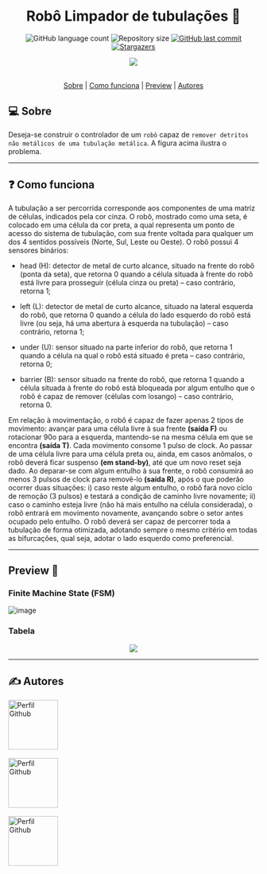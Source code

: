 <h1 align="center">
  Robô Limpador de tubulações 🤖
</h1>

<p align="center">
  <img alt="GitHub language count" src="https://img.shields.io/github/languages/count/puacorreia/Robo_tubulacao">

  <img alt="Repository size" src="https://img.shields.io/github/repo-size/puacorreia/Robo_tubulacao">
  
  <a href="https://github.com/puacorreia/Robo_tubulacao/commits/main">
    <img alt="GitHub last commit" src="https://img.shields.io/github/last-commit/puacorreia/Robo_tubulacao">
  </a>

   <a href="https://github.com/puacorreia/Robo_tubulacao/stargazers">
    <img alt="Stargazers" src="https://img.shields.io/github/stars/puacorreia/Robo_tubulacao?style=social">
  </a>
</p>

<div align="center">
  <img src="https://github.com/puacorreia/Robo_tubulacao/assets/86266893/36e703c9-07b0-4045-b72d-4f5bee6d4fa1" alt"Mapa">
</div>

<br>

<p align="center">
 <a href="#-sobre">Sobre</a> | 
 <a href="#-como-funciona">Como funciona</a> | 
 <a href="-preview">Preview</a> |
 <a href="#-autores">Autores</a>
</p>


## 💻 Sobre

Deseja-se construir o controlador de um `robô` capaz de `remover detritos não metálicos de uma tubulação metálica`. A figura acima ilustra o problema.

---

## ❓ Como funciona 

A tubulação a ser percorrida corresponde aos componentes de uma matriz de células, indicados pela cor cinza. O robô, mostrado como uma seta, é colocado em uma célula da cor preta, a qual representa um ponto de acesso do sistema de tubulação, com sua frente voltada para qualquer um dos 4 sentidos possíveis (Norte, Sul, Leste ou Oeste).
O robô possui 4 sensores binários:
- head (H): detector de metal de curto alcance, situado na frente do robô (ponta da seta), que
retorna 0 quando a célula situada à frente do robô está livre para prosseguir (célula cinza ou
preta) – caso contrário, retorna 1;

- left (L): detector de metal de curto alcance, situado na lateral esquerda do robô, que retorna 0
quando a célula do lado esquerdo do robô está livre (ou seja, há uma abertura à esquerda na
tubulação) – caso contrário, retorna 1;

- under (U): sensor situado na parte inferior do robô, que retorna 1 quando a célula na qual o robô
está situado é preta – caso contrário, retorna 0;

- barrier (B): sensor situado na frente do robô, que retorna 1 quando a célula situada à frente do
robô está bloqueada por algum entulho que o robô é capaz de remover (células com losango) –
caso contrário, retorna 0.

Em relação à movimentação, o robô é capaz de fazer apenas 2 tipos de movimento: avançar para uma célula livre à sua frente **(saída F)** ou rotacionar 90o para a esquerda, mantendo-se na mesma célula em que se encontra **(saída T)**. Cada movimento consome 1 pulso de clock. Ao passar de uma célula livre para uma célula preta ou, ainda, em casos anômalos, o robô deverá ficar suspenso **(em stand-by)**, até que um novo reset seja dado. Ao deparar-se com algum entulho à sua frente, o robô consumirá ao menos 3 pulsos de clock para removê-lo **(saída R)**, após o que poderão ocorrer duas situações: i) caso reste algum entulho, o robô fará novo ciclo de remoção (3 pulsos) e testará a condição de caminho livre novamente; ii) caso o caminho esteja livre (não há mais entulho na célula considerada), o robô entrará em movimento novamente, avançando sobre o setor antes ocupado pelo entulho. O robô deverá ser capaz de percorrer toda a tubulação de forma otimizada, adotando sempre o mesmo critério em todas as bifurcações, qual seja, adotar o lado esquerdo como preferencial.

---

## Preview 📸

### Finite Machine State (FSM)
  ![image](https://github.com/puacorreia/Robo_tubulacao/assets/86266893/dc124425-40c0-4308-a08b-023dcd0be6f0)

### Tabela
  <div align="center">
    <img src="https://github.com/puacorreia/Robo_tubulacao/assets/86266893/bac5fe19-9527-447a-9b76-f2266f0a7225" />
  </div>

---

## ✍ Autores 
<div>
  <img alt="Perfil Github" title="Perfil Github" src="https://github.com/RuanCxrdoso.png" width="100px" />
</div>
<br>
<div>
  <img alt="Perfil Github" title="Perfil Github" src="https://github.com/MiCorreia.png" width="100px" />
</div>
<br>
<div>
  <img alt="Perfil Github" title="Perfil Github" src="https://github.com/Edilton-Damasceno.png" width="100px" />
</div>

<br>

